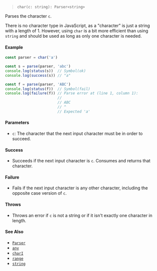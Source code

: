 <!--
 Copyright (c) 2020 Thomas J. Otterson
 
 This software is released under the MIT License.
 https://opensource.org/licenses/MIT
-->

> `char(c: string): Parser<string>`

Parses the character `c`.

There is no character type in JavaScript, as a "character" is just a string with a length of 1. However, using `char` is a bit more efficient than using `string` and should be used as long as only one character is needed.

#### Example

```javascript
const parser = char('a')

const s = parse(parser, 'abc')
console.log(status(s))  // Symbol(ok)
console.log(success(s)) // "a"

const f = parse(parser, 'ABC')
console.log(status(f))  // Symbol(fail)
console.log(failure(f)) // Parse error at (line 1, column 1):
                        //
                        // ABC
                        // ^
                        // Expected 'a'
```

#### Parameters

* `c`: The character that the next input character must be in order to succeed.

#### Success 

* Succeeds if the next input character is `c`. Consumes and returns that character.

#### Failure 

* Fails if the next input character is any other character, including the opposite case version of `c`.

#### Throws

* Throws an error if `c` is not a string or if it isn't exactly one character in length.

#### See Also

* [`Parser`](../types/parser.md)
* [`any`](any.md)
* [`charI`](chari.md)
* [`range`](range.md)
* [`string`](string.md)